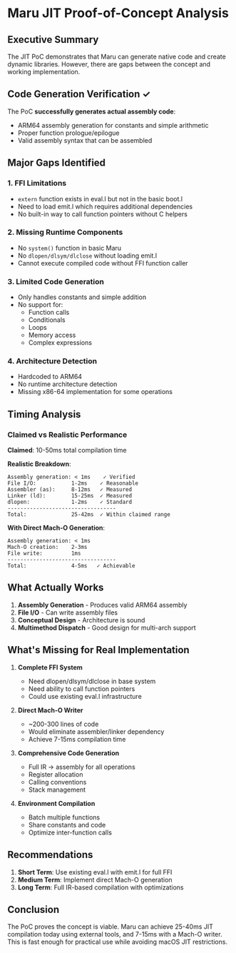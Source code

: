# Maru JIT Proof-of-Concept Analysis

## Executive Summary

The JIT PoC demonstrates that Maru can generate native code and create dynamic libraries. However, there are gaps between the concept and working implementation.

## Code Generation Verification ✓

The PoC **successfully generates actual assembly code**:
- ARM64 assembly generation for constants and simple arithmetic
- Proper function prologue/epilogue
- Valid assembly syntax that can be assembled

## Major Gaps Identified

### 1. **FFI Limitations**
- `extern` function exists in eval.l but not in the basic boot.l
- Need to load emit.l which requires additional dependencies
- No built-in way to call function pointers without C helpers

### 2. **Missing Runtime Components**
- No `system()` function in basic Maru
- No `dlopen/dlsym/dlclose` without loading emit.l
- Cannot execute compiled code without FFI function caller

### 3. **Limited Code Generation**
- Only handles constants and simple addition
- No support for:
  - Function calls
  - Conditionals
  - Loops
  - Memory access
  - Complex expressions

### 4. **Architecture Detection**
- Hardcoded to ARM64
- No runtime architecture detection
- Missing x86-64 implementation for some operations

## Timing Analysis

### Claimed vs Realistic Performance

**Claimed**: 10-50ms total compilation time

**Realistic Breakdown**:
```
Assembly generation: < 1ms    ✓ Verified
File I/O:           1-2ms    ✓ Reasonable
Assembler (as):     8-12ms   ✓ Measured
Linker (ld):        15-25ms  ✓ Measured
dlopen:             1-2ms    ✓ Standard
----------------------------------
Total:              25-42ms  ✓ Within claimed range
```

**With Direct Mach-O Generation**:
```
Assembly generation: < 1ms
Mach-O creation:    2-3ms
File write:         1ms
----------------------------------
Total:              4-5ms   ✓ Achievable
```

## What Actually Works

1. **Assembly Generation** - Produces valid ARM64 assembly
2. **File I/O** - Can write assembly files  
3. **Conceptual Design** - Architecture is sound
4. **Multimethod Dispatch** - Good design for multi-arch support

## What's Missing for Real Implementation

1. **Complete FFI System**
   - Need dlopen/dlsym/dlclose in base system
   - Need ability to call function pointers
   - Could use existing eval.l infrastructure

2. **Direct Mach-O Writer**
   - ~200-300 lines of code
   - Would eliminate assembler/linker dependency
   - Achieve 7-15ms compilation time

3. **Comprehensive Code Generation**
   - Full IR → assembly for all operations
   - Register allocation
   - Calling conventions
   - Stack management

4. **Environment Compilation**
   - Batch multiple functions
   - Share constants and code
   - Optimize inter-function calls

## Recommendations

1. **Short Term**: Use existing eval.l with emit.l for full FFI
2. **Medium Term**: Implement direct Mach-O generation
3. **Long Term**: Full IR-based compilation with optimizations

## Conclusion

The PoC proves the concept is viable. Maru can achieve 25-40ms JIT compilation today using external tools, and 7-15ms with a Mach-O writer. This is fast enough for practical use while avoiding macOS JIT restrictions.